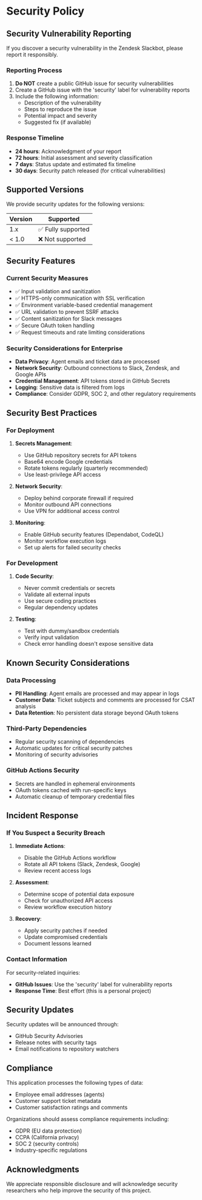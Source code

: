 # Security Policy

## Security Vulnerability Reporting

If you discover a security vulnerability in the Zendesk Slackbot, please report it responsibly.

### Reporting Process

1. **Do NOT** create a public GitHub issue for security vulnerabilities
2. Create a GitHub issue with the 'security' label for vulnerability reports
3. Include the following information:
   - Description of the vulnerability
   - Steps to reproduce the issue
   - Potential impact and severity
   - Suggested fix (if available)

### Response Timeline

- **24 hours**: Acknowledgment of your report
- **72 hours**: Initial assessment and severity classification
- **7 days**: Status update and estimated fix timeline
- **30 days**: Security patch released (for critical vulnerabilities)

## Supported Versions

We provide security updates for the following versions:

| Version | Supported          |
| ------- | ------------------ |
| 1.x     | ✅ Fully supported |
| < 1.0   | ❌ Not supported   |

## Security Features

### Current Security Measures

- ✅ Input validation and sanitization
- ✅ HTTPS-only communication with SSL verification
- ✅ Environment variable-based credential management
- ✅ URL validation to prevent SSRF attacks
- ✅ Content sanitization for Slack messages
- ✅ Secure OAuth token handling
- ✅ Request timeouts and rate limiting considerations

### Security Considerations for Enterprise

- **Data Privacy**: Agent emails and ticket data are processed
- **Network Security**: Outbound connections to Slack, Zendesk, and Google APIs
- **Credential Management**: API tokens stored in GitHub Secrets
- **Logging**: Sensitive data is filtered from logs
- **Compliance**: Consider GDPR, SOC 2, and other regulatory requirements

## Security Best Practices

### For Deployment

1. **Secrets Management**:
   - Use GitHub repository secrets for API tokens
   - Base64 encode Google credentials
   - Rotate tokens regularly (quarterly recommended)
   - Use least-privilege API access

2. **Network Security**:
   - Deploy behind corporate firewall if required
   - Monitor outbound API connections
   - Use VPN for additional access control

3. **Monitoring**:
   - Enable GitHub security features (Dependabot, CodeQL)
   - Monitor workflow execution logs
   - Set up alerts for failed security checks

### For Development

1. **Code Security**:
   - Never commit credentials or secrets
   - Validate all external inputs
   - Use secure coding practices
   - Regular dependency updates

2. **Testing**:
   - Test with dummy/sandbox credentials
   - Verify input validation
   - Check error handling doesn't expose sensitive data

## Known Security Considerations

### Data Processing
- **PII Handling**: Agent emails are processed and may appear in logs
- **Customer Data**: Ticket subjects and comments are processed for CSAT analysis
- **Data Retention**: No persistent data storage beyond OAuth tokens

### Third-Party Dependencies
- Regular security scanning of dependencies
- Automatic updates for critical security patches
- Monitoring of security advisories

### GitHub Actions Security
- Secrets are handled in ephemeral environments
- OAuth tokens cached with run-specific keys
- Automatic cleanup of temporary credential files

## Incident Response

### If You Suspect a Security Breach

1. **Immediate Actions**:
   - Disable the GitHub Actions workflow
   - Rotate all API tokens (Slack, Zendesk, Google)
   - Review recent access logs

2. **Assessment**:
   - Determine scope of potential data exposure
   - Check for unauthorized API access
   - Review workflow execution history

3. **Recovery**:
   - Apply security patches if needed
   - Update compromised credentials
   - Document lessons learned

### Contact Information

For security-related inquiries:
- **GitHub Issues**: Use the 'security' label for vulnerability reports
- **Response Time**: Best effort (this is a personal project)

## Security Updates

Security updates will be announced through:
- GitHub Security Advisories
- Release notes with security tags
- Email notifications to repository watchers

## Compliance

This application processes the following types of data:
- Employee email addresses (agents)
- Customer support ticket metadata
- Customer satisfaction ratings and comments

Organizations should assess compliance requirements including:
- GDPR (EU data protection)
- CCPA (California privacy)
- SOC 2 (security controls)
- Industry-specific regulations

## Acknowledgments

We appreciate responsible disclosure and will acknowledge security researchers who help improve the security of this project.